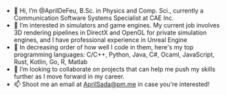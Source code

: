 - 👋 Hi, I’m @AprilDeFeu, B.Sc. in Physics and Comp. Sci., currently a Communication Software Systems Specialist at CAE Inc.
- 👀 I’m interested in simulators and game engines. My current job involves 3D rendering pipelines in DirectX and OpenGL for private simulation engines, and I have professional experience in Unreal Engine
- 🌱 In decreasing order of how well I code in them, here's my top programming languages: C/C++, Python, Java, C#, Ocaml, JavaScript, Rust, Kotlin, Go, R, Matlab
- 💞️ I’m looking to collaborate on projects that can help me push my skills further as I move forward in my career.
- 📫 Shoot me an email at AprilSada@pm.me in case you're interested!

